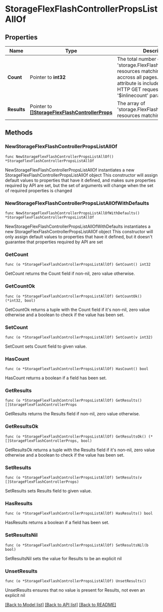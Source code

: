 # StorageFlexFlashControllerPropsListAllOf

## Properties

Name | Type | Description | Notes
------------ | ------------- | ------------- | -------------
**Count** | Pointer to **int32** | The total number of &#39;storage.FlexFlashControllerProps&#39; resources matching the request, accross all pages. The &#39;Count&#39; attribute is included when the HTTP GET request includes the &#39;$inlinecount&#39; parameter. | [optional] 
**Results** | Pointer to [**[]StorageFlexFlashControllerProps**](storage.FlexFlashControllerProps.md) | The array of &#39;storage.FlexFlashControllerProps&#39; resources matching the request. | [optional] 

## Methods

### NewStorageFlexFlashControllerPropsListAllOf

`func NewStorageFlexFlashControllerPropsListAllOf() *StorageFlexFlashControllerPropsListAllOf`

NewStorageFlexFlashControllerPropsListAllOf instantiates a new StorageFlexFlashControllerPropsListAllOf object
This constructor will assign default values to properties that have it defined,
and makes sure properties required by API are set, but the set of arguments
will change when the set of required properties is changed

### NewStorageFlexFlashControllerPropsListAllOfWithDefaults

`func NewStorageFlexFlashControllerPropsListAllOfWithDefaults() *StorageFlexFlashControllerPropsListAllOf`

NewStorageFlexFlashControllerPropsListAllOfWithDefaults instantiates a new StorageFlexFlashControllerPropsListAllOf object
This constructor will only assign default values to properties that have it defined,
but it doesn't guarantee that properties required by API are set

### GetCount

`func (o *StorageFlexFlashControllerPropsListAllOf) GetCount() int32`

GetCount returns the Count field if non-nil, zero value otherwise.

### GetCountOk

`func (o *StorageFlexFlashControllerPropsListAllOf) GetCountOk() (*int32, bool)`

GetCountOk returns a tuple with the Count field if it's non-nil, zero value otherwise
and a boolean to check if the value has been set.

### SetCount

`func (o *StorageFlexFlashControllerPropsListAllOf) SetCount(v int32)`

SetCount sets Count field to given value.

### HasCount

`func (o *StorageFlexFlashControllerPropsListAllOf) HasCount() bool`

HasCount returns a boolean if a field has been set.

### GetResults

`func (o *StorageFlexFlashControllerPropsListAllOf) GetResults() []StorageFlexFlashControllerProps`

GetResults returns the Results field if non-nil, zero value otherwise.

### GetResultsOk

`func (o *StorageFlexFlashControllerPropsListAllOf) GetResultsOk() (*[]StorageFlexFlashControllerProps, bool)`

GetResultsOk returns a tuple with the Results field if it's non-nil, zero value otherwise
and a boolean to check if the value has been set.

### SetResults

`func (o *StorageFlexFlashControllerPropsListAllOf) SetResults(v []StorageFlexFlashControllerProps)`

SetResults sets Results field to given value.

### HasResults

`func (o *StorageFlexFlashControllerPropsListAllOf) HasResults() bool`

HasResults returns a boolean if a field has been set.

### SetResultsNil

`func (o *StorageFlexFlashControllerPropsListAllOf) SetResultsNil(b bool)`

 SetResultsNil sets the value for Results to be an explicit nil

### UnsetResults
`func (o *StorageFlexFlashControllerPropsListAllOf) UnsetResults()`

UnsetResults ensures that no value is present for Results, not even an explicit nil

[[Back to Model list]](../README.md#documentation-for-models) [[Back to API list]](../README.md#documentation-for-api-endpoints) [[Back to README]](../README.md)


